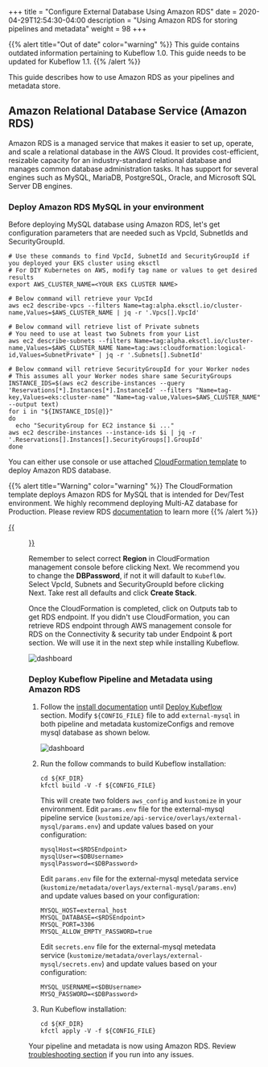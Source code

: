+++
title = "Configure External Database Using Amazon RDS"
date = 2020-04-29T12:54:30-04:00
description = "Using Amazon RDS for storing pipelines and metadata"
weight = 98
+++

{{% alert title="Out of date" color="warning" %}}
This guide contains outdated information pertaining to Kubeflow 1.0. This guide
needs to be updated for Kubeflow 1.1.
{{% /alert %}}


This guide describes how to use Amazon RDS as your pipelines and metadata store.

## Amazon Relational Database Service (Amazon RDS)

Amazon RDS is a managed service that makes it easier to set up, operate, and scale a relational database in the AWS Cloud. It provides cost-efficient, resizable capacity for an industry-standard relational database and manages common database administration tasks. It has support for several engines such as  MySQL, MariaDB, PostgreSQL, Oracle, and Microsoft SQL Server DB engines.  

### Deploy Amazon RDS MySQL in your environment

Before deploying MySQL database using Amazon RDS, let's get configuration parameters that are needed such as VpcId, SubnetIds and SecurityGroupId.

```shell
# Use these commands to find VpcId, SubnetId and SecurityGroupId if you deployed your EKS cluster using eksctl
# For DIY Kubernetes on AWS, modify tag name or values to get desired results
export AWS_CLUSTER_NAME=<YOUR EKS CLUSTER NAME>

# Below command will retrieve your VpcId
aws ec2 describe-vpcs --filters Name=tag:alpha.eksctl.io/cluster-name,Values=$AWS_CLUSTER_NAME | jq -r '.Vpcs[].VpcId'

# Below command will retrieve list of Private subnets
# You need to use at least two Subnets from your List
aws ec2 describe-subnets --filters Name=tag:alpha.eksctl.io/cluster-name,Values=$AWS_CLUSTER_NAME Name=tag:aws:cloudformation:logical-id,Values=SubnetPrivate* | jq -r '.Subnets[].SubnetId'

# Below command will retrieve SecurityGroupId for your Worker nodes
# This assumes all your Worker nodes share same SecurityGroups
INSTANCE_IDS=$(aws ec2 describe-instances --query 'Reservations[*].Instances[*].InstanceId' --filters "Name=tag-key,Values=eks:cluster-name" "Name=tag-value,Values=$AWS_CLUSTER_NAME" --output text)
for i in "${INSTANCE_IDS[@]}"
do
  echo "SecurityGroup for EC2 instance $i ..."
aws ec2 describe-instances --instance-ids $i | jq -r '.Reservations[].Instances[].SecurityGroups[].GroupId'
done  
```
You can either use console or use attached [CloudFormation template](/docs/aws/rds.yaml) to deploy Amazon RDS database.

{{% alert title="Warning" color="warning" %}}
The CloudFormation template deploys Amazon RDS for MySQL that is intended for Dev/Test environment.
We highly recommend deploying Multi-AZ database for Production. Please review RDS [documentation](https://docs.aws.amazon.com/AmazonRDS/latest/UserGuide/Welcome.html) to learn more
{{% /alert %}}

[{{<figure src="/docs/images/aws/cloudformation-launch-stack.png">}}](https://console.aws.amazon.com/cloudformation/home?#/stacks/new?stackName=kubeflow-db&templateURL=https://cloudformation-kubeflow.s3-us-west-2.amazonaws.com/rds.yaml)

Remember to select correct **Region** in CloudFormation management console before clicking Next. We recommend you to change the **DBPassword**, if not it will dafault to `Kubefl0w`. Select VpcId, Subnets and SecurityGroupId before clicking Next. Take rest all defaults and click **Create Stack**.

Once the CloudFormation is completed, click on Outputs tab to get RDS endpoint. If you didn't use CloudFormation, you can retrieve RDS endpoint through AWS management console for RDS on the Connectivity & security tab under Endpoint & port section. We will use it in the next step while installing Kubeflow.   

![dashboard](/docs/images/aws/cloudformation-rds-output.png)

### Deploy Kubeflow Pipeline and Metadata using Amazon RDS

1. Follow the [install documentation](https://www.kubeflow.org/docs/aws/deploy/install-kubeflow/) until [Deploy Kubeflow](https://www.kubeflow.org/docs/aws/deploy/install-kubeflow/#deploy-kubeflow) section.
Modify `${CONFIG_FILE}` file to add `external-mysql` in both pipeline and metadata kustomizeConfigs and remove mysql database as shown below.  

    ![dashboard](/docs/images/aws/external-mysql-rds.png)

2. Run the follow commands to build Kubeflow installation:

    ```
    cd ${KF_DIR}
    kfctl build -V -f ${CONFIG_FILE}
    ```
    This will create two folders `aws_config` and `kustomize` in your environment. Edit `params.env` file for the external-mysql pipeline service (`kustomize/api-service/overlays/external-mysql/params.env`) and update values based on your configuration:

    ```
    mysqlHost=<$RDSEndpoint>
    mysqlUser=<$DBUsername>
    mysqlPassword=<$DBPassword>
    ```
    Edit `params.env` file for the external-mysql metedata service (`kustomize/metadata/overlays/external-mysql/params.env`) and update values based on your configuration:

    ```
    MYSQL_HOST=external_host
    MYSQL_DATABASE=<$RDSEndpoint>
    MYSQL_PORT=3306
    MYSQL_ALLOW_EMPTY_PASSWORD=true
    ```
    Edit `secrets.env` file for the external-mysql metedata service (`kustomize/metadata/overlays/external-mysql/secrets.env`) and update values based on your configuration:

    ```
    MYSQL_USERNAME=<$DBUsername>
    MYSQ_PASSWORD=<$DBPassword>
    ```

3. Run Kubeflow installation:

    ```
    cd ${KF_DIR}
    kfctl apply -V -f ${CONFIG_FILE}
    ```
Your pipeline and metadata is now using Amazon RDS. Review [troubleshooting section](../troubleshooting-aws/#amazon-rds-connectivity-issues) if you run into any issues.
